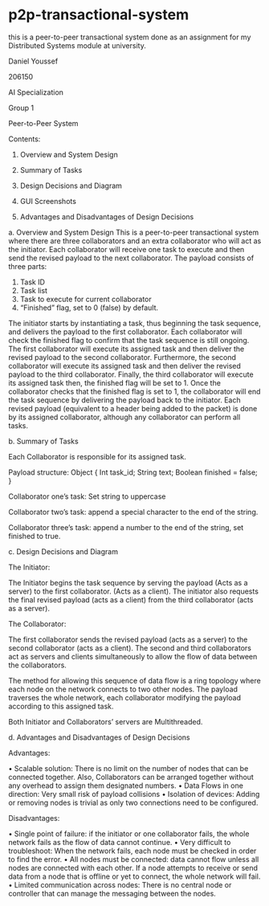 # p2p-transactional-system
this is a peer-to-peer transactional system done as an assignment for my Distributed Systems module at university.

Daniel Youssef

206150

AI Specialization

Group 1

Peer-to-Peer System

Contents:

1.	Overview and System Design

2.	Summary of Tasks



3.	Design Decisions and Diagram


4.	GUI Screenshots



5.	Advantages and Disadvantages of Design Decisions












a. 	Overview and System Design
This is a peer-to-peer transactional system where there are three collaborators and an extra collaborator who will act as the initiator. Each collaborator will receive one task to execute and then send the revised payload to the next collaborator. The payload consists of three parts:


1.	Task ID
2.	Task list
3.	Task to execute for current collaborator
4.	“Finished” flag, set to 0 (false) by default.


The initiator starts by instantiating a task, thus beginning the task sequence, and delivers the payload to the first collaborator. Each collaborator will check the finished flag to confirm that the task sequence is still ongoing. The first collaborator will execute its assigned task and then deliver the revised payload to the second collaborator. Furthermore, the second collaborator will execute its assigned task and then deliver the revised payload to the third collaborator. Finally, the third collaborator will execute its assigned task then, the finished flag will be set to 1. Once the collaborator checks that the finished flag is set to 1, the collaborator will end the task sequence by delivering the payload back to the initiator. Each revised payload (equivalent to a header being added to the packet) is done by its assigned collaborator, although any collaborator can perform all tasks.


b.	Summary of Tasks


Each Collaborator is responsible for its assigned task.

Payload structure: Object {
Int task_id;
String text;
Boolean finished = false;
}

Collaborator one’s task: Set string to uppercase

Collaborator two’s task: append a special character to the end of the string.

Collaborator three’s task: append a number to the end of the string, set finished to true.



c.	Design Decisions and Diagram


The Initiator:

The Initiator begins the task sequence by serving the payload (Acts as a server) to the first collaborator. (Acts as a client). The initiator also requests the final revised payload (acts as a client) from the third collaborator (acts as a server).



The Collaborator: 

The first collaborator sends the revised payload (acts as a server) to the second collaborator (acts as a client). The second and third collaborators act as servers and clients simultaneously to allow the flow of data between the collaborators.

The method for allowing this sequence of data flow is a ring topology where each node on the network connects to two other nodes. The payload traverses the whole network, each collaborator modifying the payload according to this assigned task.

Both Initiator and Collaborators’ servers are Multithreaded.


d.	Advantages and Disadvantages of Design Decisions


Advantages:

•	Scalable solution: There is no limit on the number of nodes that can be connected together. Also, Collaborators can be arranged together without any overhead to assign them designated numbers.
•	Data Flows in one direction: Very small risk of payload collisions
•	Isolation of devices: Adding or removing nodes is trivial as only two connections need to be configured.


Disadvantages:

•	Single point of failure: if the initiator or one collaborator fails, the whole network fails as the flow of data cannot continue.
•	Very difficult to troubleshoot: When the network fails, each node must be checked in order to find the error.
•	All nodes must be connected: data cannot flow unless all nodes are connected with each other. If a node attempts to receive or send data from a node that is offline or yet to connect, the whole network will fail.
•	Limited communication across nodes: There is no central node or controller that can manage the messaging between the nodes.
